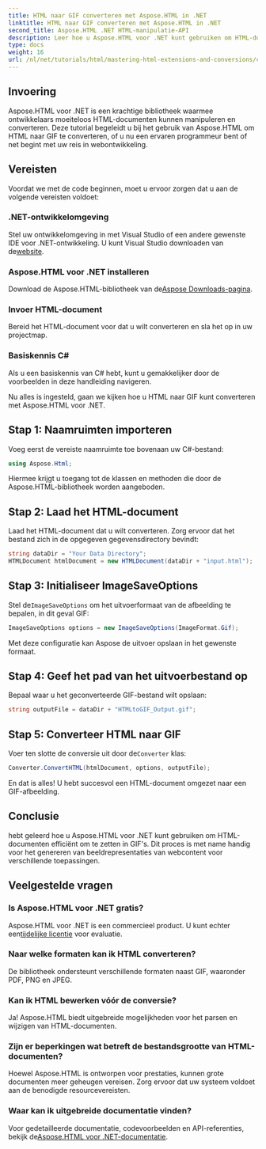 ```yaml
---
title: HTML naar GIF converteren met Aspose.HTML in .NET
linktitle: HTML naar GIF converteren met Aspose.HTML in .NET
second_title: Aspose.HTML .NET HTML-manipulatie-API
description: Leer hoe u Aspose.HTML voor .NET kunt gebruiken om HTML-documenten naadloos om te zetten in GIF-afbeeldingen. Deze uitgebreide gids leidt u stap voor stap door de gids.
type: docs
weight: 16
url: /nl/net/tutorials/html/mastering-html-extensions-and-conversions/converting-html-to-gif/
---
```

## Invoering

Aspose.HTML voor .NET is een krachtige bibliotheek waarmee ontwikkelaars moeiteloos HTML-documenten kunnen manipuleren en converteren. Deze tutorial begeleidt u bij het gebruik van Aspose.HTML om HTML naar GIF te converteren, of u nu een ervaren programmeur bent of net begint met uw reis in webontwikkeling.

## Vereisten

Voordat we met de code beginnen, moet u ervoor zorgen dat u aan de volgende vereisten voldoet:

### .NET-ontwikkelomgeving 

 Stel uw ontwikkelomgeving in met Visual Studio of een andere gewenste IDE voor .NET-ontwikkeling. U kunt Visual Studio downloaden van de[website](https://visualstudio.microsoft.com/downloads/).

### Aspose.HTML voor .NET installeren

 Download de Aspose.HTML-bibliotheek van de[Aspose Downloads-pagina](https://releases.aspose.com/html/net/).

### Invoer HTML-document

Bereid het HTML-document voor dat u wilt converteren en sla het op in uw projectmap.

### Basiskennis C#

Als u een basiskennis van C# hebt, kunt u gemakkelijker door de voorbeelden in deze handleiding navigeren.

Nu alles is ingesteld, gaan we kijken hoe u HTML naar GIF kunt converteren met Aspose.HTML voor .NET.

## Stap 1: Naamruimten importeren

Voeg eerst de vereiste naamruimte toe bovenaan uw C#-bestand:

```csharp
using Aspose.Html;
```

Hiermee krijgt u toegang tot de klassen en methoden die door de Aspose.HTML-bibliotheek worden aangeboden.

## Stap 2: Laad het HTML-document

Laad het HTML-document dat u wilt converteren. Zorg ervoor dat het bestand zich in de opgegeven gegevensdirectory bevindt:

```csharp
string dataDir = "Your Data Directory";
HTMLDocument htmlDocument = new HTMLDocument(dataDir + "input.html");
```

## Stap 3: Initialiseer ImageSaveOptions

 Stel de`ImageSaveOptions` om het uitvoerformaat van de afbeelding te bepalen, in dit geval GIF:

```csharp
ImageSaveOptions options = new ImageSaveOptions(ImageFormat.Gif);
```

Met deze configuratie kan Aspose de uitvoer opslaan in het gewenste formaat.

## Stap 4: Geef het pad van het uitvoerbestand op

Bepaal waar u het geconverteerde GIF-bestand wilt opslaan:

```csharp
string outputFile = dataDir + "HTMLtoGIF_Output.gif";
```

## Stap 5: Converteer HTML naar GIF

 Voer ten slotte de conversie uit door de`Converter` klas:

```csharp
Converter.ConvertHTML(htmlDocument, options, outputFile);
```

En dat is alles! U hebt succesvol een HTML-document omgezet naar een GIF-afbeelding.

## Conclusie

hebt geleerd hoe u Aspose.HTML voor .NET kunt gebruiken om HTML-documenten efficiënt om te zetten in GIF's. Dit proces is met name handig voor het genereren van beeldrepresentaties van webcontent voor verschillende toepassingen.

## Veelgestelde vragen

### Is Aspose.HTML voor .NET gratis?  
 Aspose.HTML voor .NET is een commercieel product. U kunt echter een[tijdelijke licentie](https://purchase.conholdate.com/temporary-license/) voor evaluatie.

### Naar welke formaten kan ik HTML converteren?  
De bibliotheek ondersteunt verschillende formaten naast GIF, waaronder PDF, PNG en JPEG.

### Kan ik HTML bewerken vóór de conversie?  
Ja! Aspose.HTML biedt uitgebreide mogelijkheden voor het parsen en wijzigen van HTML-documenten.

### Zijn er beperkingen wat betreft de bestandsgrootte van HTML-documenten?  
Hoewel Aspose.HTML is ontworpen voor prestaties, kunnen grote documenten meer geheugen vereisen. Zorg ervoor dat uw systeem voldoet aan de benodigde resourcevereisten.

### Waar kan ik uitgebreide documentatie vinden?  
 Voor gedetailleerde documentatie, codevoorbeelden en API-referenties, bekijk de[Aspose.HTML voor .NET-documentatie](https://reference.aspose.com/html/net/).